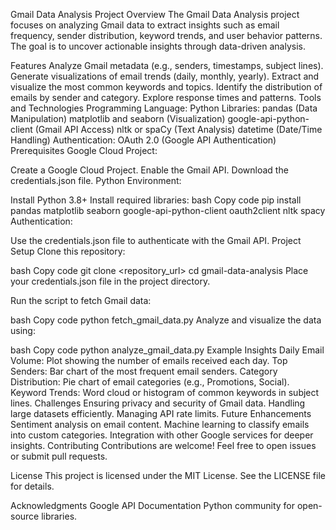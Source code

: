 Gmail Data Analysis
Project Overview
The Gmail Data Analysis project focuses on analyzing Gmail data to extract insights such as email frequency, sender distribution, keyword trends, and user behavior patterns. The goal is to uncover actionable insights through data-driven analysis.

Features
Analyze Gmail metadata (e.g., senders, timestamps, subject lines).
Generate visualizations of email trends (daily, monthly, yearly).
Extract and visualize the most common keywords and topics.
Identify the distribution of emails by sender and category.
Explore response times and patterns.
Tools and Technologies
Programming Language: Python
Libraries:
pandas (Data Manipulation)
matplotlib and seaborn (Visualization)
google-api-python-client (Gmail API Access)
nltk or spaCy (Text Analysis)
datetime (Date/Time Handling)
Authentication: OAuth 2.0 (Google API Authentication)
Prerequisites
Google Cloud Project:

Create a Google Cloud Project.
Enable the Gmail API.
Download the credentials.json file.
Python Environment:

Install Python 3.8+
Install required libraries:
bash
Copy code
pip install pandas matplotlib seaborn google-api-python-client oauth2client nltk spacy
Authentication:

Use the credentials.json file to authenticate with the Gmail API.
Project Setup
Clone this repository:

bash
Copy code
git clone <repository_url>
cd gmail-data-analysis
Place your credentials.json file in the project directory.

Run the script to fetch Gmail data:

bash
Copy code
python fetch_gmail_data.py
Analyze and visualize the data using:

bash
Copy code
python analyze_gmail_data.py
Example Insights
Daily Email Volume: Plot showing the number of emails received each day.
Top Senders: Bar chart of the most frequent email senders.
Category Distribution: Pie chart of email categories (e.g., Promotions, Social).
Keyword Trends: Word cloud or histogram of common keywords in subject lines.
Challenges
Ensuring privacy and security of Gmail data.
Handling large datasets efficiently.
Managing API rate limits.
Future Enhancements
Sentiment analysis on email content.
Machine learning to classify emails into custom categories.
Integration with other Google services for deeper insights.
Contributing
Contributions are welcome! Feel free to open issues or submit pull requests.

License
This project is licensed under the MIT License. See the LICENSE file for details.

Acknowledgments
Google API Documentation
Python community for open-source libraries.
